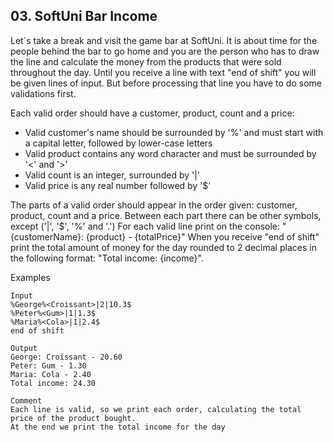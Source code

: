 ## 03. SoftUni Bar Income 

Let`s take a break and visit the game bar at SoftUni. It is about time for the people behind the bar to go home and you are the person who has to draw the line and calculate the money from the products that were sold throughout the day. Until you receive a line with text "end of shift" you will be given lines of input. But before processing that line you have to do some validations first.

Each valid order should have a customer, product, count and a price:
- Valid customer's name should be surrounded by '%' and must start with a capital letter, followed by lower-case letters
- Valid product contains any word character and must be surrounded by '<' and '>' 
- Valid count is an integer, surrounded by '|'
- Valid price is any real number followed by '$'

The parts of a valid order should appear in the order given: customer, product, count and a price.
Between each part there can be other symbols, except ('|', '$', '%' and '.')
For each valid line print on the console: "{customerName}: {product} - {totalPrice}"
When you receive "end of shift" print the total amount of money for the day rounded to 2 decimal places in the following format: "Total income: {income}".

Examples
```
Input		
%George%<Croissant>|2|10.3$
%Peter%<Gum>|1|1.3$
%Maria%<Cola>|1|2.4$
end of shift	

Output
George: Croissant - 20.60
Peter: Gum - 1.30
Maria: Cola - 2.40
Total income: 24.30	

Comment
Each line is valid, so we print each order, calculating the total price of the product bought.
At the end we print the total income for the day
```
